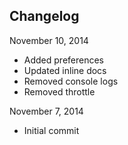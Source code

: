 ## Changelog

November 10, 2014
+ Added preferences
+ Updated inline docs
+ Removed console logs
+ Removed throttle

November 7, 2014
+ Initial commit
